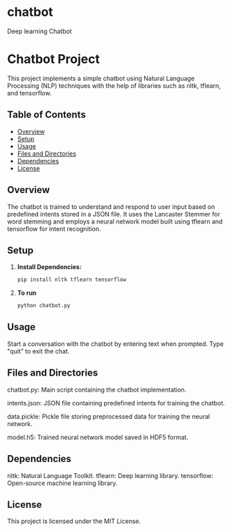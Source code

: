# chatbot
Deep learning Chatbot
# Chatbot Project

This project implements a simple chatbot using Natural Language Processing (NLP) techniques with the help of libraries such as nltk, tflearn, and tensorflow.

## Table  of  Contents

- [Overview](#overview)
- [Setup](#setup)
- [Usage](#usage)
- [Files and Directories](#files-and-directories)
- [Dependencies](#dependencies)
- [License](#license)

## Overview

The chatbot is trained to understand and respond to user input based on predefined intents stored in a JSON file. It uses the Lancaster Stemmer for word stemming and employs a neural network model built using tflearn and tensorflow for intent recognition.

## Setup

1. **Install Dependencies:**

   ```bash
   pip install nltk tflearn tensorflow


2. **To run**
   ```bash
   python chatbot.py

## **Usage**

Start a conversation with the chatbot by entering text when prompted.
Type "quit" to exit the chat.

## **Files and Directories**

chatbot.py: Main script containing the chatbot implementation.

intents.json: JSON file containing predefined intents for training the chatbot.

data.pickle: Pickle file storing preprocessed data for training the neural network.

model.h5: Trained neural network model saved in HDF5 format.

## **Dependencies**
   
nltk: Natural Language Toolkit.
tflearn: Deep learning library.
tensorflow: Open-source machine learning library.

## **License**

This project is licensed under the MIT License.

